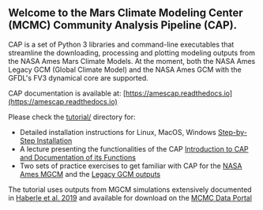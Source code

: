## Welcome to the Mars Climate Modeling Center (MCMC) Community Analysis Pipeline (CAP).

CAP is a set of Python 3 libraries and command-line executables that streamline the downloading, processing and plotting modeling outputs from the NASA Ames Mars Climate Models. At the moment, both the NASA Ames Legacy GCM (Global Climate Model) and the NASA Ames GCM with the GFDL's FV3 dynamical core are supported.


CAP documentation is available at: [https://amescap.readthedocs.io](https://amescap.readthedocs.io)


Please check the [tutorial/](./tutorial/) directory for:

* Detailed installation instructions for Linux, MacOS, Windows [Step-by-Step Installation](./tutorial/CAP_Install.md)
* A lecture presenting the functionalities of the CAP [Introduction to CAP and Documentation of its Functions](./tutorial/CAP_lecture.md)
* Two sets of practice exercises to get familiar with CAP for the [NASA Ames MGCM](./tutorial/CAP_Exercises.md) and the [Legacy GCM outputs](./tutorial/CAP_Exercises_2021.md)

The tutorial uses outputs from MGCM simulations extensively documented in [Haberle et al. 2019](https://www.sciencedirect.com/science/article/pii/S0019103518305761) and available for download on the [MCMC Data Portal](https://data.nas.nasa.gov/mcmc/index.html)
